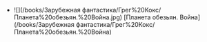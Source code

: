 * ![](/books/Зарубежная фантастика/Грег%20Кокс/Планета%20обезьян.%20Война.jpg) [Планета обезьян. Война](/books/Зарубежная фантастика/Грег%20Кокс/Планета%20обезьян.%20Война)